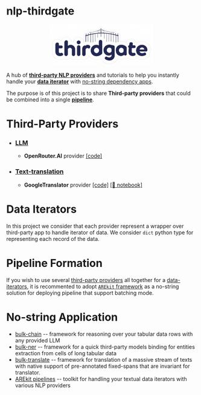 # nlp-thirdgate

<p align="center">
    <img src="logo.png"/>
</p>

A hub of [**third-party NLP providers**](#third-party-providers) and tutorials to help you instantly handle your [**data iterator**](#data-iterators) with [no-string dependency apps](#no-string-apps).

The purpose is of this project is to share **Third-party providers** that could be combined into a single [**pipeline**](#pipeline-formation).

# Third-Party Providers

* ### [LLM](text-translation)
  * **OpenRouter.AI** provider [[code]](llm/open_router.py)
* ### [Text-translation](text-translation)
    * **GoogleTranslator** provider [[code]](text-translation/googletrans_310a.py) [[📙 notebook]](tutorials/translate_texts_with_spans_via_googletrans.ipynb)


# Data Iterators

In this project we consider that each provider represent a wrapper over third-party app to handle iterator of data.
We consider `dict` python type for representing each record of the data.

# Pipeline Formation

If you wish to use several [third-party providers](#third-party-providers) all together for a 
[data-iterators](#data-iterators), it is recommented to adopt [`AREkit` framework](https://github.com/nicolay-r/AREkit) as a no-string solution for deploying pipeline that support batching mode.

# No-string Application

* [bulk-chain](https://github.com/nicolay-r/bulk-chain) -- framework for reasoning over your tabular data rows with any provided LLM
* [bulk-ner](https://github.com/nicolay-r/bulk-ner) -- framework for a quick third-party models binding for entities extraction from cells of long tabular data
* [bulk-translate](https://github.com/nicolay-r/bulk-translate) --  framework for translation of a massive stream of texts with native support of pre-annotated fixed-spans that are invariant for translator.
* [AREkit pipelines](https://github.com/nicolay-r/AREkit) -- toolkit for handling your textual data iterators with various NLP providers
